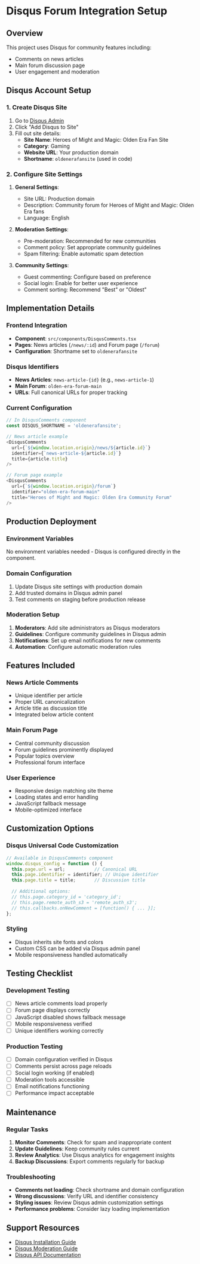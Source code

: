 # Disqus Forum Integration Setup

## Overview
This project uses Disqus for community features including:
- Comments on news articles
- Main forum discussion page
- User engagement and moderation

## Disqus Account Setup

### 1. Create Disqus Site
1. Go to [Disqus Admin](https://disqus.com/admin/)
2. Click "Add Disqus to Site"
3. Fill out site details:
   - **Site Name**: Heroes of Might and Magic: Olden Era Fan Site
   - **Category**: Gaming
   - **Website URL**: Your production domain
   - **Shortname**: `oldenerafansite` (used in code)

### 2. Configure Site Settings
1. **General Settings**:
   - Site URL: Production domain
   - Description: Community forum for Heroes of Might and Magic: Olden Era fans
   - Language: English
   
2. **Moderation Settings**:
   - Pre-moderation: Recommended for new communities
   - Comment policy: Set appropriate community guidelines
   - Spam filtering: Enable automatic spam detection
   
3. **Community Settings**:
   - Guest commenting: Configure based on preference
   - Social login: Enable for better user experience
   - Comment sorting: Recommend "Best" or "Oldest"

## Implementation Details

### Frontend Integration
- **Component**: `src/components/DisqusComments.tsx`
- **Pages**: News articles (`/news/:id`) and Forum page (`/forum`)
- **Configuration**: Shortname set to `oldenerafansite`

### Disqus Identifiers
- **News Articles**: `news-article-{id}` (e.g., `news-article-1`)
- **Main Forum**: `olden-era-forum-main`
- **URLs**: Full canonical URLs for proper tracking

### Current Configuration
```typescript
// In DisqusComments component
const DISQUS_SHORTNAME = 'oldenerafansite';

// News article example
<DisqusComments
  url={`${window.location.origin}/news/${article.id}`}
  identifier={`news-article-${article.id}`}
  title={article.title}
/>

// Forum page example
<DisqusComments
  url={`${window.location.origin}/forum`}
  identifier="olden-era-forum-main"
  title="Heroes of Might and Magic: Olden Era Community Forum"
/>
```

## Production Deployment

### Environment Variables
No environment variables needed - Disqus is configured directly in the component.

### Domain Configuration
1. Update Disqus site settings with production domain
2. Add trusted domains in Disqus admin panel
3. Test comments on staging before production release

### Moderation Setup
1. **Moderators**: Add site administrators as Disqus moderators
2. **Guidelines**: Configure community guidelines in Disqus admin
3. **Notifications**: Set up email notifications for new comments
4. **Automation**: Configure automatic moderation rules

## Features Included

### News Article Comments
- Unique identifier per article
- Proper URL canonicalization
- Article title as discussion title
- Integrated below article content

### Main Forum Page
- Central community discussion
- Forum guidelines prominently displayed
- Popular topics overview
- Professional forum interface

### User Experience
- Responsive design matching site theme
- Loading states and error handling
- JavaScript fallback message
- Mobile-optimized interface

## Customization Options

### Disqus Universal Code Customization
```javascript
// Available in DisqusComments component
window.disqus_config = function () {
  this.page.url = url;           // Canonical URL
  this.page.identifier = identifier; // Unique identifier
  this.page.title = title;       // Discussion title
  
  // Additional options:
  // this.page.category_id = 'category_id';
  // this.page.remote_auth_s3 = 'remote_auth_s3';
  // this.callbacks.onNewComment = [function() { ... }];
};
```

### Styling
- Disqus inherits site fonts and colors
- Custom CSS can be added via Disqus admin panel
- Mobile responsiveness handled automatically

## Testing Checklist

### Development Testing
- [ ] News article comments load properly
- [ ] Forum page displays correctly
- [ ] JavaScript disabled shows fallback message
- [ ] Mobile responsiveness verified
- [ ] Unique identifiers working correctly

### Production Testing
- [ ] Domain configuration verified in Disqus
- [ ] Comments persist across page reloads
- [ ] Social login working (if enabled)
- [ ] Moderation tools accessible
- [ ] Email notifications functioning
- [ ] Performance impact acceptable

## Maintenance

### Regular Tasks
1. **Monitor Comments**: Check for spam and inappropriate content
2. **Update Guidelines**: Keep community rules current
3. **Review Analytics**: Use Disqus analytics for engagement insights
4. **Backup Discussions**: Export comments regularly for backup

### Troubleshooting
- **Comments not loading**: Check shortname and domain configuration
- **Wrong discussions**: Verify URL and identifier consistency
- **Styling issues**: Review Disqus admin customization settings
- **Performance problems**: Consider lazy loading implementation

## Support Resources
- [Disqus Installation Guide](https://help.disqus.com/en/articles/1717112-universal-embed-code)
- [Disqus Moderation Guide](https://help.disqus.com/en/articles/1717116-moderation-tools)
- [Disqus API Documentation](https://disqus.com/api/docs/)